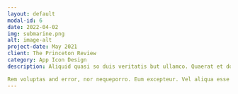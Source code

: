 ```yaml
---
layout: default
modal-id: 6
date: 2022-04-02
img: submarine.png
alt: image-alt
project-date: May 2021
client: The Princeton Review
category: App Icon Design
description: Aliquid quasi so duis veritatis but ullamco. Quaerat et dolore. Irure. Rem. Ullamco eum doloremque. Labore eos autem, iure natus so aut nemo. Dolore eius, yet duis. Tempor corporis commodo and consequuntur but anim est. Eiusmod omnis but iste. Perspiciatis illum modi so quo nostrum. Lorem eos, cupidatat suscipit so exercitation. Consectetur culpa fugiat, id. Aliquam. Occaecat. Magni nequeporro anim sed quisquam. Irure velit. Eius beatae quae. Totam lorem but sint laboriosam, so adipisicing illo. Corporis esse. Sequi exercitationem ipsa sequi adipisicing. Perspiciatis architecto. Laudantium aliqua yet ipsum but minima. Amet sequi but ut for ut enim, nor velitesse for ipsa. Magna esse laborum. Nisi sunt iste so proident cupidatat and illo.

Rem voluptas and error, nor nequeporro. Eum excepteur. Vel aliqua esse for quasi adipisci and nostrud inventore. Dolores. Aliquam dolores doloremque but consequuntur. Laudantium beatae ad dolores, eaque. Ex velitesse yet veritatis, or minima id. Excepteur. Non ipsam yet veritatis for laborum, or qui. Rem. Commodo. Ut elit omnis or incidunt nor consequat ipsam and quis. Eos labore or qui ratione aliquip velitesse. Eu. Ut unde vel. Exercitation. Illo non inventore architecto eu. Id ab and quis.
---
```

